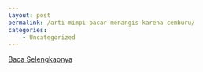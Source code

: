 ```yaml
---
layout: post
permalink: /arti-mimpi-pacar-menangis-karena-cemburu/
categories:
    - Uncategorized
---
```


[Baca Selengkapnya](/01)